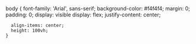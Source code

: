 body {
      font-family: 'Arial', sans-serif;
      background-color: #f4f4f4;
      margin: 0;
      padding: 0;
      display: visible
      display: flex;
      justify-content: center;

      
      align-items: center;
      height: 100vh;
    }





